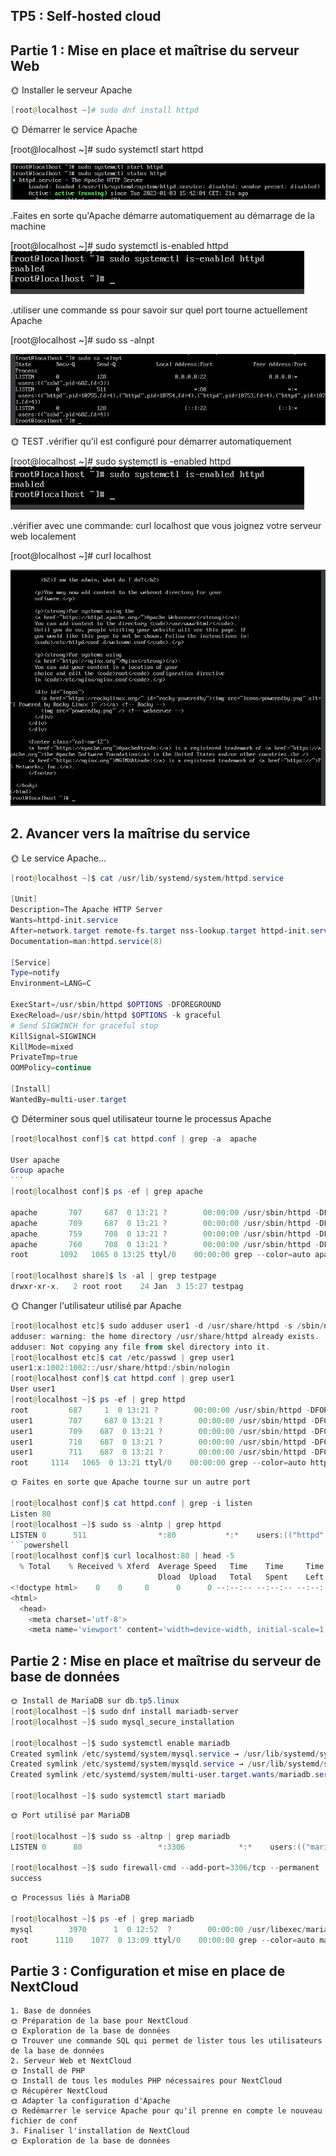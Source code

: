## TP5 : Self-hosted cloud
## Partie 1 : Mise en place et maîtrise du serveur Web

🌞 Installer le serveur Apache
````powershell
[root@localhost ~]# sudo dnf install httpd
````
🌞 Démarrer le service Apache

[root@localhost ~]# sudo systemctl start httpd

![demarrer](oui/demarrer.PNG)

.Faites en sorte qu'Apache démarre automatiquement au démarrage de la machine

[root@localhost ~]# sudo systemctl is-enabled httpd
![demar_auto](oui/demar_auto.PNG)

.utiliser une commande ss pour savoir sur quel port tourne actuellement Apache

[root@localhost ~]# sudo ss -alnpt

![port_Apache](oui/port_Apache.PNG)

🌞 TEST
.vérifier qu'il est configuré pour démarrer automatiquement

[root@localhost ~]# sudo systemctl is -enabled httpd 
![demar_auto](oui/demar_auto.PNG)

.vérifier avec une commande: curl localhost que vous joignez votre serveur web localement

[root@localhost ~]# curl localhost 

![locale](oui/locale.PNG)

## 2. Avancer vers la maîtrise du service
🌞 Le service Apache...
```powershell
[root@localhost ~]$ cat /usr/lib/systemd/system/httpd.service

[Unit]
Description=The Apache HTTP Server
Wants=httpd-init.service
After=network.target remote-fs.target nss-lookup.target httpd-init.service
Documentation=man:httpd.service(8)

[Service]
Type=notify
Environment=LANG=C

ExecStart=/usr/sbin/httpd $OPTIONS -DFOREGROUND
ExecReload=/usr/sbin/httpd $OPTIONS -k graceful
# Send SIGWINCH for graceful stop
KillSignal=SIGWINCH
KillMode=mixed
PrivateTmp=true
OOMPolicy=continue

[Install]
WantedBy=multi-user.target
````

🌞 Déterminer sous quel utilisateur tourne le processus Apache
````powershell
[root@localhost conf]$ cat httpd.conf | grep -a  apache

User apache
Group apache
```
[root@localhost conf]$ ps -ef | grep apache

apache       707     687  0 13:21 ?        00:00:00 /usr/sbin/httpd -DFOREGROUND
apache       709     687  0 13:21 ?        00:00:00 /usr/sbin/httpd -DFOREGROUND
apache       759     708  0 13:21 ?        00:00:00 /usr/sbin/httpd -DFOREGROUND
apache       760     708  0 13:21 ?        00:00:00 /usr/sbin/httpd -DFOREGROUND
root       1092   1065 0 13:25 ttyl/0    00:00:00 grep --color=auto apache

[root@localhost share]$ ls -al | grep testpage
drwxr-xr-x.   2 root root    24 Jan  3 15:27 testpag
````
🌞 Changer l'utilisateur utilisé par Apache
````powershell
[root@localhost etc]$ sudo adduser user1 -d /usr/share/httpd -s /sbin/nologin
adduser: warning: the home directory /usr/share/httpd already exists.
adduser: Not copying any file from skel directory into it.
[root@localhost etc]$ cat /etc/passwd | grep user1
user1:x:1002:1002::/usr/share/httpd:/sbin/nologin
[root@localhost conf]$ cat httpd.conf | grep user1
User user1
[root@localhost ~]$ ps -ef | grep httpd
root         687     1  0 13:21 ?        00:00:00 /usr/sbin/httpd -DFOREGROUND
user1        707     687 0 13:21 ?        00:00:00 /usr/sbin/httpd -DFOREGROUND
user1        709    687  0 13:21 ?        00:00:00 /usr/sbin/httpd -DFOREGROUND
user1        710    687  0 13:21 ?        00:00:00 /usr/sbin/httpd -DFOREGROUND
user1        711    687  0 13:21 ?        00:00:00 /usr/sbin/httpd -DFOREGROUND
root     1114   1065  0 13:21 ttyl/0    00:00:00 grep --color=auto httpd
````

````powershell
🌞 Faites en sorte que Apache tourne sur un autre port

[root@localhost conf]$ cat httpd.conf | grep -i listen
Listen 80
[root@localhost ~]$ sudo ss -alntp | grep httpd
LISTEN 0      511                *:80           *:*    users:(("httpd",pid=711,fd=4),("httpd",pid=710,fd=4),("httpd",pid=709,fd=4),("httpd",pid=687,fd=4))
```powershell
[root@localhost conf]$ curl localhost:80 | head -5
  % Total    % Received % Xferd  Average Speed   Time    Time     Time  Current
                                 Dload  Upload   Total   Spent    Left  Speed
<!doctype html>    0    0     0      0      0 --:--:-- --:--:-- --:--:--     0
<html>
  <head>
    <meta charset='utf-8'>
    <meta name='viewport' content='width=device-width, initial-scale=1'>

````

## Partie 2 : Mise en place et maîtrise du serveur de base de données
````powershell
🌞 Install de MariaDB sur db.tp5.linux
[root@localhost ~]$ sudo dnf install mariadb-server
[root@localhost ~]$ sudo mysql_secure_installation

[root@localhost ~]$ sudo systemctl enable mariadb
Created symlink /etc/systemd/system/mysql.service → /usr/lib/systemd/system/mariadb.service.
Created symlink /etc/systemd/system/mysqld.service → /usr/lib/systemd/system/mariadb.service.
Created symlink /etc/systemd/system/multi-user.target.wants/mariadb.service → /usr/lib/systemd/system/mariadb.service.

[root@localhost ~]$ sudo systemctl start mariadb

````
````powershell
🌞 Port utilisé par MariaDB

[root@localhost ~]$ sudo ss -altnp | grep mariadb
LISTEN 0      80                 *:3306            *:*    users:(("mariadbd",pid=3970,fd=19))

[root@localhost ~]$ sudo firewall-cmd --add-port=3306/tcp --permanent
success
````
````powershell
🌞 Processus liés à MariaDB

[root@localhost ~]$ ps -ef | grep mariadb
mysql        3970      1  0 12:52  ?        00:00:00 /usr/libexec/mariadbd --basedir=/usr
root      1110    1077  0 13:09 ttyl/0    00:00:00 grep --color=auto mariadb

````


 ## Partie 3 : Configuration et mise en place de NextCloud

````
1. Base de données
🌞 Préparation de la base pour NextCloud
🌞 Exploration de la base de données
🌞 Trouver une commande SQL qui permet de lister tous les utilisateurs de la base de données
2. Serveur Web et NextCloud
🌞 Install de PHP
🌞 Install de tous les modules PHP nécessaires pour NextCloud
🌞 Récupérer NextCloud
🌞 Adapter la configuration d'Apache
🌞 Redémarrer le service Apache pour qu'il prenne en compte le nouveau fichier de conf
3. Finaliser l'installation de NextCloud
🌞 Exploration de la base de données








